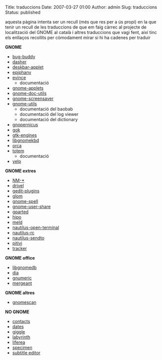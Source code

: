 Title: traduccions
Date: 2007-03-27 01:00
Author: admin
Slug: traduccions
Status: published

aquesta pàgina intenta ser un recull (més que res per a ús propi) en la que tenir un recull de les traduccions de que em faig càrrec al projecte de localització del GNOME al català i altres traduccions que vagi fent, així tinc els enllaços recollits per còmodament mirar si hi ha cadenes per traduir

**GNOME**

- <a href="http://l10n.gnome.org/module/bug-buddy" target="_blank">bug-buddy</a>
- <a href="http://l10n.gnome.org/module/dasher" target="_blank">dasher</a>
- <a href="http://l10n.gnome.org/module/deskbar-applet" target="_blank">deskbar-applet</a>
- <a href="http://l10n.gnome.org/module/epiphany" target="_blank">epiphany</a>
- <a href="http://l10n.gnome.org/module/evince" target="_blank">evince</a>
  - documentació
- <a href="http://l10n.gnome.org/module/gnome-applets" target="_blank">gnome-applets</a>
- <a href="http://l10n.gnome.org/module/gnome-doc-utils" target="_blank">gnome-doc-utils</a>
- <a href="http://l10n.gnome.org/module/gnome-screensaver" target="_blank">gnome-screensaver</a>
- <a href="http://l10n.gnome.org/module/gnome-utils" target="_blank">gnome-utils</a>
  - documentació del baobab
  - documentació del log viewer
  - documentació del dictionary
- <a href="http://l10n.gnome.org/module/gnopernicus" target="_blank">gnopernicus</a>
- <a href="http://l10n.gnome.org/module/gok" target="_blank">gok</a>
- <a href="http://l10n.gnome.org/module/gtk-engines" target="_blank">gtk-engines</a>
- <a href="http://l10n.gnome.org/module/libgnomekbd" target="_blank">libgnomekbd</a>
- <a href="http://l10n.gnome.org/module/orca" target="_blank">orca</a>
- <a href="http://l10n.gnome.org/module/totem" target="_blank">totem</a>
  - documentació
- <a href="http://l10n.gnome.org/module/yelp" target="_blank">yelp</a>

**GNOME extres**

- <a href="http://l10n.gnome.org/module/NetworkManager" target="_blank">NM-*</a>
- <a href="http://l10n.gnome.org/module/drivel" target="_blank">drivel</a>
- <a href="http://l10n.gnome.org/module/gedit-plugins" target="_blank">gedit-plugins</a>
- <a href="http://l10n.gnome.org/module/glom" target="_blank">glom</a>
- <a href="http://l10n.gnome.org/module/gnome-spell" target="_blank">gnome-spell</a>
- <a href="http://l10n.gnome.org/module/gnome-user-share" target="_blank">gnome-user-share</a>
- <a href="http://l10n.gnome.org/module/gparted" target="_blank">gparted</a>
- <a href="http://l10n.gnome.org/module/hipo" target="_blank">hipo</a>
- <a href="http://l10n.gnome.org/module/meld" target="_blank">meld</a>
- <a href="http://l10n.gnome.org/module/nautilus-open-terminal" target="_blank">nautilus-open-terminal</a>
- <a href="http://l10n.gnome.org/module/nautilus-rc" target="_blank">nautilus-rc</a>
- <a href="http://l10n.gnome.org/module/nautilus-sendto" target="_blank">nautilus-sendto</a>
- <a href="http://l10n.gnome.org/module/pitivi" target="_blank">pitivi</a>
- <a href="http://l10n.gnome.org/module/tracker" target="_blank">tracker</a>

**GNOME office**

- <a href="http://l10n.gnome.org/module/libgnomedb" target="_blank">libgnomedb</a>
- <a href="http://l10n.gnome.org/module/dia" target="_blank">dia</a>
- <a href="http://l10n.gnome.org/module/gnumeric" target="_blank">gnumeric</a>
- <a href="http://l10n.gnome.org/module/mergeant" target="_blank">mergeant</a>

**GNOME altres**

- <a href="http://l10n.gnome.org/module/gnomescan" target="_blank">gnomescan</a>

**NO GNOME**

- <a href="http://svn.o-hand.com/repos/contacts/trunk/po/" target="_blank">contacts</a>
- <a href="http://svn.o-hand.com/repos/dates/trunk/po/" target="_blank">dates</a>
- <a href="http://developer.imendio.com/projects/giggle" target="_blank">giggle</a>
- <a href="http://labyrinth.googlecode.com/svn/trunk/po/" target="_blank">labyrinth</a>
- <a href="http://liferea.svn.sourceforge.net/viewvc/liferea/trunk/liferea/po/" target="_blank">liferea</a>
- <a href="http://uwstopia.nl/geek/" target="_blank">specimen</a>
- <a href="http://www.gnomefiles.org/app.php/subtitle_editor" target="_blank">subtitle editor</a>
